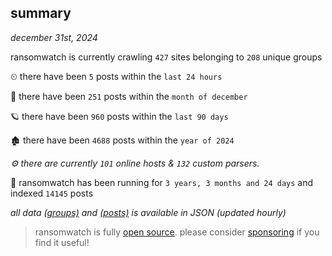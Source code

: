 
## summary
_december 31st, 2024_

ransomwatch is currently crawling `427` sites belonging to `208` unique groups

⏲ there have been `5` posts within the `last 24 hours`

🦈 there have been `251` posts within the `month of december`

🪐 there have been `960` posts within the `last 90 days`

🏚 there have been `4688` posts within the `year of 2024`

_⚙️ there are currently `101` online hosts & `132` custom parsers._

🦕 ransomwatch has been running for `3 years, 3 months and 24 days` and indexed `14145` posts

_all data  [(groups)](http://ransomwhat.telemetry.ltd/groups) and [(posts)](http://ransomwhat.telemetry.ltd/posts) is available in JSON (updated hourly)_

> ransomwatch is fully [open source](https://github.com/joshhighet/ransomwatch#ransomwatch--). please consider [sponsoring](https://github.com/sponsors/joshhighet) if you find it useful!
